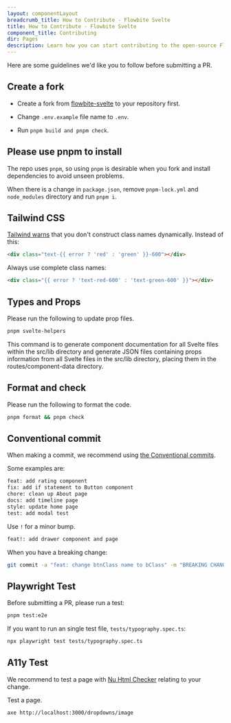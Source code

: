 ```yaml
---
layout: componentLayout
breadcrumb_title: How to Contribute - Flowbite Svelte
title: How to Contribute - Flowbite Svelte
component_title: Contributing
dir: Pages
description: Learn how you can start contributing to the open-source Flowbite Svelte UI component library
---
```


<script lang="ts">
  
</script>

Here are some guidelines we'd like you to follow before submitting a PR.

## Create a fork

- Create a fork from [flowbite-svelte](https://github.com/themesberg/flowbite-svelte) to your repository first.

- Change `.env.example` file name to `.env`.
- Run `pnpm build and pnpm check`.

## Please use pnpm to install

The repo uses `pnpm`, so using `pnpm` is desirable when you fork and install dependencies to avoid unseen problems.

When there is a change in `package.json`, remove `pnpm-lock.yml` and `node_modules` directory and run `pnpm i`.

## Tailwind CSS

[Tailwind warns](https://tailwindcss.com/docs/content-configuration#dynamic-class-names) that you don't construct class names dynamically. Instead of this:

```html
<div class="text-{{ error ? 'red' : 'green' }}-600"></div>
```

Always use complete class names:

```html
<div class="{{ error ? 'text-red-600' : 'text-green-600' }}"></div>
```

## Types and Props

Please run the following to update prop files.

```sh
pnpm svelte-helpers
```

This command is to generate component documentation for all Svelte files within the src/lib directory and generate JSON files containing props information from all Svelte files in the src/lib directory, placing them in the routes/component-data directory.

## Format and check

Please run the following to format the code.

```sh
pnpm format && pnpm check
```

## Conventional commit

When making a commit, we recommend using [the Conventional commits](https://www.conventionalcommits.org/en/v1.0.0/).

Some examples are:

```sh
feat: add rating component
fix: add if statement to Button component
chore: clean up About page
docs: add timeline page
style: update home page
test: add modal test
```

Use `!` for a minor bump.

```sh
feat!: add drawer component and page
```

When you have a breaking change:

```sh
git commit -a "feat: change btnClass name to bClass" -m "BREAKING CHANGE: change the Button component attributes"
```

## Playwright Test

Before submitting a PR, please run a test:

```sh
pnpm test:e2e
```

If you want to run an single test file, `tests/typography.spec.ts`:

```sh
npx playwright test tests/typography.spec.ts
```

## A11y Test

We recommend to test a page with [Nu Html Checker](https://validator.unl.edu/) relating to your change.

Test a page.

```sh
axe http://localhost:3000/dropdowns/image
```
